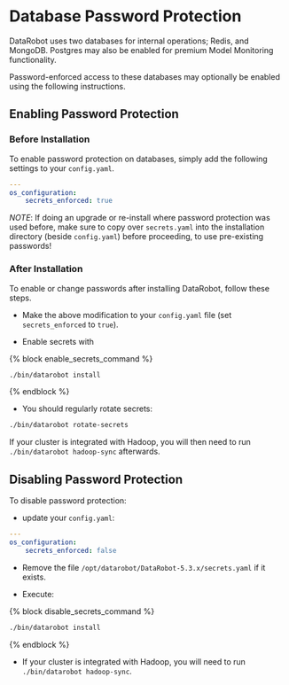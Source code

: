 # Database Password Protection

DataRobot uses two databases for internal operations; Redis, and MongoDB.
Postgres may also be enabled for premium Model Monitoring functionality.

Password-enforced access to these databases may optionally be enabled using the following instructions.

## Enabling Password Protection

### Before Installation

To enable password protection on databases, simply add the following settings to your `config.yaml`.

```yaml
---
os_configuration:
    secrets_enforced: true
```

*NOTE*: If doing an upgrade or re-install where password protection was used before,
make sure to copy over `secrets.yaml` into the installation directory (beside
`config.yaml`) before proceeding, to use pre-existing passwords!

### After Installation

To enable or change passwords after installing DataRobot, follow these steps.

* Make the above modification to your `config.yaml` file (set `secrets_enforced` to `true`).

* Enable secrets with

{% block enable_secrets_command %}
```bash
./bin/datarobot install
```
{% endblock %}

* You should regularly rotate secrets:

```bash
./bin/datarobot rotate-secrets
```

If your cluster is integrated with Hadoop, you will then need to run `./bin/datarobot hadoop-sync` afterwards.

## Disabling Password Protection

To disable password protection:

* update your `config.yaml`:

```yaml
---
os_configuration:
    secrets_enforced: false
```

* Remove the file `/opt/datarobot/DataRobot-5.3.x/secrets.yaml` if it exists.

* Execute:

{% block disable_secrets_command %}
```bash
./bin/datarobot install
```
{% endblock %}

* If your cluster is integrated with Hadoop, you will need to run
`./bin/datarobot hadoop-sync`.
